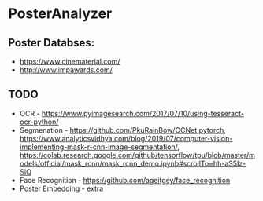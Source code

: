 # PosterAnalyzer


## Poster Databses:
* https://www.cinematerial.com/
* http://www.impawards.com/

## TODO
* OCR - https://www.pyimagesearch.com/2017/07/10/using-tesseract-ocr-python/
* Segmenation - https://github.com/PkuRainBow/OCNet.pytorch, https://www.analyticsvidhya.com/blog/2019/07/computer-vision-implementing-mask-r-cnn-image-segmentation/, 
https://colab.research.google.com/github/tensorflow/tpu/blob/master/models/official/mask_rcnn/mask_rcnn_demo.ipynb#scrollTo=hh-aS5Iz-SiQ
* Face Recognition - https://github.com/ageitgey/face_recognition
* Poster Embedding - extra

